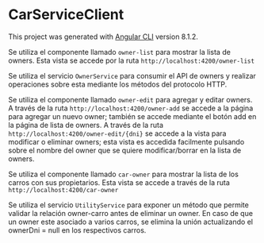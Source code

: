 # CarServiceClient

This project was generated with [Angular CLI](https://github.com/angular/angular-cli) version 8.1.2.

Se utiliza el componente llamado `owner-list` para mostrar la lista de owners. Esta vista se accede por la ruta `http://localhost:4200/owner-list`

Se utiliza el servicio `OwnerService` para consumir el API de owners y realizar operaciones sobre esta mediante los métodos del protocolo HTTP.

Se utiliza el componente llamado `owner-edit` para agregar y editar owners. 
A través de la ruta `http://localhost:4200/owner-add` se accede a la página para agregar un nuevo owner; también se accede mediante el botón add en la página de lista de owners.
A través de la ruta `http://localhost:4200/owner-edit/{dni}` se accede a la vista para modificar o eliminar owners; esta vista es accedida facilmente pulsando sobre el nombre del owner que se quiere modificar/borrar en la lista de owners.

Se utiliza el componente llamado `car-owner` para mostrar la lista de los carros con sus propietarios. Esta vista se accede a través de la ruta `http://localhost:4200/car-owner`

Se utiliza el servicio `UtilityService` para exponer un método que permite validar la relación owner-carro antes de eliminar un owner. En caso de que un owner este asociado a varios carros, se elimina la unión actualizando el ownerDni = null en los respectivos carros.


